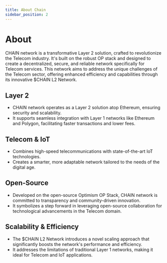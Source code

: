 ```yaml
---
title: About Chain
sidebar_position: 2
---
```


# About

CHAIN network is a transformative Layer 2 solution, crafted to revolutionize the Telecom industry. It's built on the robust OP stack and designed to create a decentralized, secure, and reliable network specifically for Telecom services. This network aims to address the unique challenges of the Telecom sector, offering enhanced efficiency and capabilities through its innovative $CHAIN L2 Network.

## Layer 2

- CHAIN network operates as a Layer 2 solution atop Ethereum, ensuring security and scalability.
- It supports seamless integration with Layer 1 networks like Ethereum and Polygon, facilitating faster transactions and lower fees.

## Telecom & IoT

- Combines high-speed telecommunications with state-of-the-art IoT technologies.
- Creates a smarter, more adaptable network tailored to the needs of the digital age.

## Open-Source

- Developed on the open-source Optimism OP Stack, CHAIN network is committed to transparency and community-driven innovation.
- It symbolizes a step forward in leveraging open-source collaboration for technological advancements in the Telecom domain.

## Scalability & Efficiency

- The $CHAIN L2 Network introduces a novel scaling approach that significantly boosts the network's performance and efficiency.
- It addresses the limitations of traditional Layer 1 networks, making it ideal for Telecom and IoT applications.
